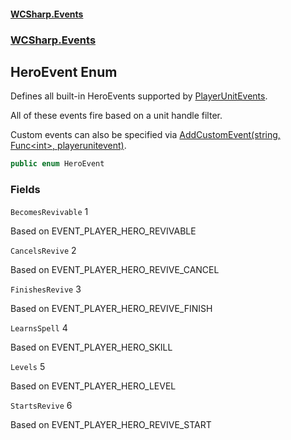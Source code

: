 #### [WCSharp.Events](README.md 'README')
### [WCSharp.Events](WCSharp.Events.md 'WCSharp.Events')

## HeroEvent Enum

Defines all built-in HeroEvents supported by [PlayerUnitEvents](WCSharp.Events.PlayerUnitEvents.md 'WCSharp.Events.PlayerUnitEvents').  
  
All of these events fire based on a unit handle filter.  
  
Custom events can also be specified via [AddCustomEvent(string, Func&lt;int&gt;, playerunitevent)](WCSharp.Events.PlayerUnitEvents.AddCustomEvent(string,System.Func_int_,War3Api.Common.playerunitevent).md 'WCSharp.Events.PlayerUnitEvents.AddCustomEvent(string, System.Func<int>, War3Api.Common.playerunitevent)').

```csharp
public enum HeroEvent
```
### Fields

<a name='WCSharp.Events.HeroEvent.BecomesRevivable'></a>

`BecomesRevivable` 1

Based on EVENT_PLAYER_HERO_REVIVABLE

<a name='WCSharp.Events.HeroEvent.CancelsRevive'></a>

`CancelsRevive` 2

Based on EVENT_PLAYER_HERO_REVIVE_CANCEL

<a name='WCSharp.Events.HeroEvent.FinishesRevive'></a>

`FinishesRevive` 3

Based on EVENT_PLAYER_HERO_REVIVE_FINISH

<a name='WCSharp.Events.HeroEvent.LearnsSpell'></a>

`LearnsSpell` 4

Based on EVENT_PLAYER_HERO_SKILL

<a name='WCSharp.Events.HeroEvent.Levels'></a>

`Levels` 5

Based on EVENT_PLAYER_HERO_LEVEL

<a name='WCSharp.Events.HeroEvent.StartsRevive'></a>

`StartsRevive` 6

Based on EVENT_PLAYER_HERO_REVIVE_START